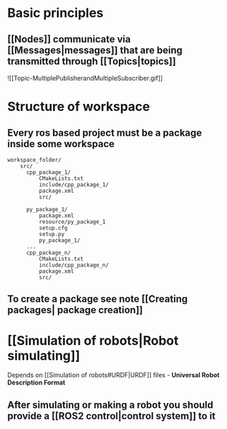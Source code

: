 # Basic principles
## [[Nodes]] communicate via [[Messages|messages]] that are being transmitted through [[Topics|topics]]
![[Topic-MultiplePublisherandMultipleSubscriber.gif]]

# Structure of workspace
## Every ros based project must be a package inside some workspace


```
workspace_folder/
    src/
      cpp_package_1/
          CMakeLists.txt
          include/cpp_package_1/
          package.xml
          src/

      py_package_1/
          package.xml
          resource/py_package_1
          setup.cfg
          setup.py
          py_package_1/
      ...
      cpp_package_n/
          CMakeLists.txt
          include/cpp_package_n/
          package.xml
          src/
```
## To create a package see note [[Creating packages| package creation]]

# [[Simulation of robots|Robot simulating]]
Depends on [[Simulation of robots#URDF|URDF]] files - **Universal Robot Description Format**
## After simulating or making a robot you should provide a [[ROS2 control|control system]] to it

